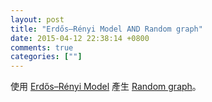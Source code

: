 ```yaml
---
layout: post
title: "Erdős–Rényi Model AND Random graph"
date: 2015-04-12 22:38:14 +0800
comments: true
categories: [""]
---
```


<!-- more -->

使用 [Erdős–Rényi Model] 產生 [Random graph]。


[Random graph]:http://en.wikipedia.org/wiki/Random_graph
[Erdős–Rényi Model]:http://en.wikipedia.org/wiki/Erd%C5%91s%E2%80%93R%C3%A9nyi_model